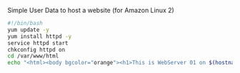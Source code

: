 Simple User Data to host a website (for Amazon Linux 2)

``` bash
#!/bin/bash
yum update -y
yum install httpd -y
service httpd start
chkconfig httpd on
cd /var/www/html
echo "<html><body bgcolor="orange"><h1>This is WebServer 01 on $(hostname -f) </h1></body></html>" > index.html
```